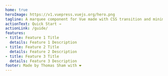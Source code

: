 ```yaml
---
home: true
heroImage: https://v1.vuepress.vuejs.org/hero.png
tagline: A marquee component for Vue made with CSS transition and minimal JavaScript
actionText: Quick Start →
actionLink: /guide/
features:
- title: Feature 1 Title
  details: Feature 1 Description
- title: Feature 2 Title
  details: Feature 2 Description
- title: Feature 3 Title
  details: Feature 3 Description
footer: Made by Thomas Sham with ❤️
---
```

